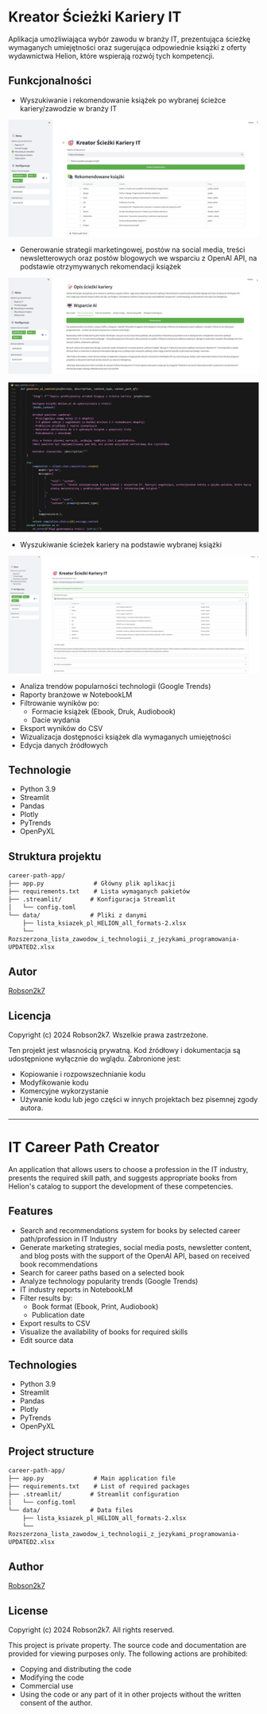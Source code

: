 # Kreator Ścieżki Kariery IT

Aplikacja umożliwiająca wybór zawodu w branży IT, prezentująca ścieżkę wymaganych umiejętności oraz sugerująca odpowiednie książki z oferty wydawnictwa Helion, które wspierają rozwój tych kompetencji.

## Funkcjonalności

- Wyszukiwanie i rekomendowanie książek po wybranej ścieżce kariery/zawodzie w branży IT

![Main Page](screenshots/screenshot1.jpg)

- Generowanie strategii marketingowej, postów na social media, treści newsletterowych oraz postów blogowych
  we wsparciu z OpenAI API, na podstawie otrzymywanych rekomendacji książek

![Main Page](screenshots/screenshot2.jpg)

![Main Page](screenshots/screenshot3.jpg)

- Wyszukiwanie ścieżek kariery na podstawie wybranej książki

![Main Page](screenshots/screenshot4.jpg)

- Analiza trendów popularności technologii (Google Trends)
- Raporty branżowe w NotebookLM
- Filtrowanie wyników po:
  - Formacie książek (Ebook, Druk, Audiobook)
  - Dacie wydania
- Eksport wyników do CSV
- Wizualizacja dostępności książek dla wymaganych umiejętności
- Edycja danych źródłowych

## Technologie

- Python 3.9
- Streamlit
- Pandas
- Plotly
- PyTrends
- OpenPyXL

## Struktura projektu

```
career-path-app/
├── app.py              # Główny plik aplikacji
├── requirements.txt    # Lista wymaganych pakietów
├── .streamlit/        # Konfiguracja Streamlit
│   └── config.toml
└── data/              # Pliki z danymi
    ├── lista_ksiazek_pl_HELION_all_formats-2.xlsx
    └── Rozszerzona_lista_zawodow_i_technologii_z_jezykami_programowania-UPDATED2.xlsx
```

## Autor

[Robson2k7](https://github.com/Robson2k7)

## Licencja

Copyright (c) 2024 Robson2k7. Wszelkie prawa zastrzeżone.

Ten projekt jest własnością prywatną. Kod źródłowy i dokumentacja są udostępnione wyłącznie do wglądu.
Zabronione jest:
- Kopiowanie i rozpowszechnianie kodu
- Modyfikowanie kodu
- Komercyjne wykorzystanie
- Używanie kodu lub jego części w innych projektach bez pisemnej zgody autora.

---------------------------------------------------------------------------------------------------------------

# IT Career Path Creator

An application that allows users to choose a profession in the IT industry, presents the required skill path, and suggests appropriate books from Helion's catalog to support the development of these competencies.

## Features

- Search and recommendations system for books by selected career path/profession in IT Industry
- Generate marketing strategies, social media posts, newsletter content, and blog posts with the support of the OpenAI API, based on received book recommendations
- Search for career paths based on a selected book
- Analyze technology popularity trends (Google Trends)
- IT industry reports in NotebookLM
- Filter results by:
  - Book format (Ebook, Print, Audiobook)
  - Publication date
- Export results to CSV
- Visualize the availability of books for required skills
- Edit source data

## Technologies

- Python 3.9
- Streamlit
- Pandas
- Plotly
- PyTrends
- OpenPyXL

## Project structure

```
career-path-app/
├── app.py              # Main application file
├── requirements.txt    # List of required packages
├── .streamlit/        # Streamlit configuration
│   └── config.toml
└── data/              # Data files
    ├── lista_ksiazek_pl_HELION_all_formats-2.xlsx
    └── Rozszerzona_lista_zawodow_i_technologii_z_jezykami_programowania-UPDATED2.xlsx
```

## Author

[Robson2k7](https://github.com/Robson2k7)

## License

Copyright (c) 2024 Robson2k7. All rights reserved.

This project is private property. The source code and documentation are provided for viewing purposes only.
The following actions are prohibited:
- Copying and distributing the code
- Modifying the code
- Commercial use
- Using the code or any part of it in other projects without the written consent of the author.
